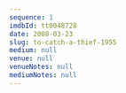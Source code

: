 ```yaml
---
sequence: 1
imdbId: tt0048728
date: 2008-03-23
slug: to-catch-a-thief-1955
medium: null
venue: null
venueNotes: null
mediumNotes: null
---
```


